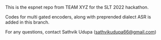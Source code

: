 This is the espnet repo from TEAM XYZ for the SLT 2022 hackathon.

Codes for multi gated encoders, along with preprended dialect ASR is added in this branch.

For any questions, contact Sathvik Udupa (sathvikudupa66@gmail.com)

